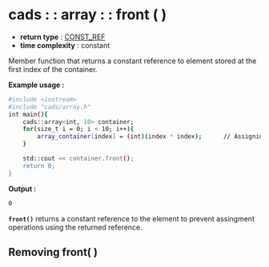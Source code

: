 # cads : : array : : front ( )

 - **return type** : [CONST_REF](../member_types.md)
 - **time complexity** : constant

Member function that returns a constant reference to element stored at the first index of the container.

**Example usage :**
```sh
#include <iostream>
#include "cads/array.h"
int main(){
	cads::array<int, 10> container;
	for(size_t i = 0; i < 10; i++){
		array_container[index] = (int)(index * index);		// Assigning value to container.
	}

	std::cout << container.front();
	return 0;
}
```
**Output :**
```sh
0
```

**`front()`** returns a constant reference to the element to prevent assingment operations using the returned reference.

## Removing front( )